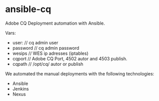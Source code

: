 ansible-cq
==========

Adobe CQ Deployment automation with Ansible.

Vars: 
 - user: // cq admin user 
 - password // cq admin password 
 - wesips // WES ip adresses (iptables) 
 - cqport // Adobe CQ Port, 4502 autor and 4503 publish. 
 - cqpath // /opt/cq/ autor or publish 

We automated the manual deployments with the following technologies: 
- Ansible 
- Jenkins 
- Nexus
